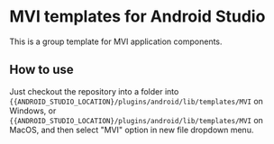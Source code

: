 # MVI templates for Android Studio

This is a group template for MVI application components.

## How to use

Just checkout the repository into a folder into
`{{ANDROID_STUDIO_LOCATION}/plugins/android/lib/templates/MVI`
on Windows, or
`{{ANDROID_STUDIO_LOCATION}/plugins/android/lib/templates/MVI`
on MacOS, and then select "MVI" option in new file dropdown menu.

